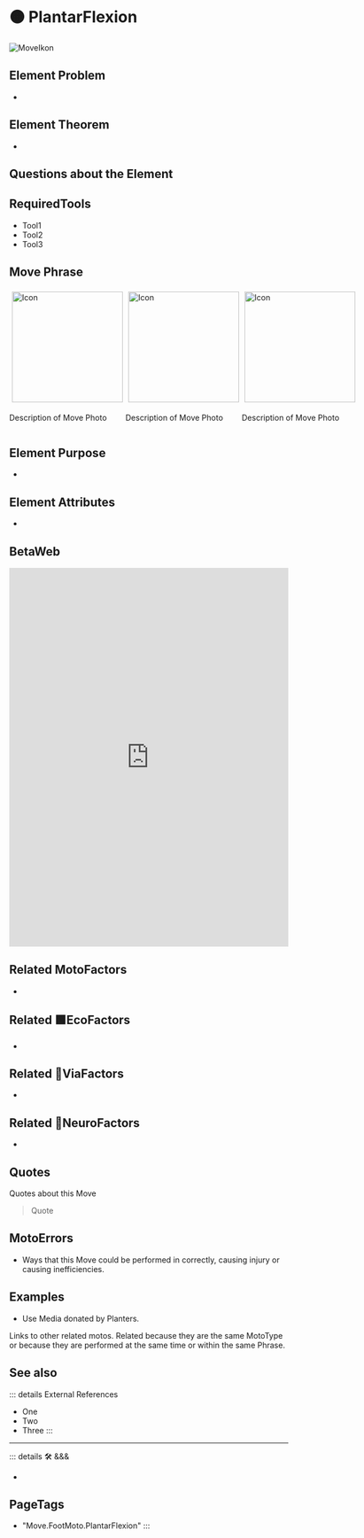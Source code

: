 
# 🟠 <move>PlantarFlexion</move>

![MoveIkon](/Move/Move_Ikon.png)

## Element Problem

-

## Element Theorem

-

## Questions about the Element

## RequiredTools

- Tool1
- Tool2
- Tool3

## <move>Move Phrase</move>

<div style="display: flex">
    <div>
        <img style="margin: 5px" height="200" width="200" alt="Icon" src="/Move/Moto_Icon.png"/>
        <p>Description of Move Photo</p>
    </div>
    <div>
        <img style="margin: 5px" height="200" width="200" alt="Icon" src="/Move/Moto_Icon.png"/>
        <p>Description of Move Photo</p>
    </div>
    <div>
        <img style="margin: 5px" height="200" width="200" alt="Icon" src="/Move/Moto_Icon.png"/>
        <p>Description of Move Photo</p>
    </div>

</div>

## Element Purpose

-

## Element Attributes

-

## BetaWeb

<iframe
    width="100%"
    height="684"
    frameborder="0"
    src="https://observablehq.com/embed/@d3/force-directed-graph/2?cells=chart"
></iframe>

## Related <move>MotoFactors</move>

-

## Related 🟩<eko>EcoFactors</eko>

-

## Related 🔻<via>ViaFactors</via>

-

## Related 💜<psike>NeuroFactors</psike>

-  

## Quotes

Quotes about this Move

> Quote

## MotoErrors

- Ways that this Move could be performed in correctly, causing injury or causing inefficiencies.

## Examples

- Use Media donated by Planters.

Links to other related motos. Related because they are the same MotoType or because they are performed at the same time or within the same Phrase.

## See also

::: details External References

- One
- Two
- Three
:::

---

<!-- =================================================== -->
<!-- =================================================== -->
<!-- =================================================== -->
<!-- =================================================== -->
<!-- =================================================== -->
::: details 🛠 <dev>&&&</dev>



-



<h2>PageTags</h2>

- "Move.FootMoto.PlantarFlexion"
:::
